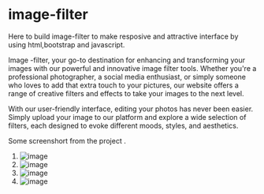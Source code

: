 # image-filter
Here to build image-filter to make resposive and attractive interface by using html,bootstrap  and javascript.


 Image -filter, your go-to destination for enhancing and transforming your images with our powerful and innovative image filter tools. Whether you're a professional photographer, a social media enthusiast, or simply someone who loves to add that extra touch to your pictures, our website offers a range of creative filters and effects to take your images to the next level.

With our user-friendly interface, editing your photos has never been easier. Simply upload your image to our platform and explore a wide selection of filters, each designed to evoke different moods, styles, and aesthetics. 


Some screenshort from the project .

1) ![image](https://github.com/shivam2001s/image-filter/assets/136186606/8db63371-fa88-45c1-b2b8-bb097a4b3b10)
2)  ![image](https://github.com/shivam2001s/image-filter/assets/136186606/b1703c64-8bdd-46d1-95a7-f1f927b17eb7)
3)  ![image](https://github.com/shivam2001s/image-filter/assets/136186606/80461105-0a39-4018-91cf-2c0053b3645b)
4)  ![image](https://github.com/shivam2001s/image-filter/assets/136186606/cd51ecc5-c570-4f4c-b5b5-6a8f5509e839)




